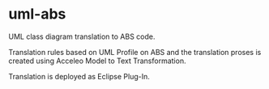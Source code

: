 # uml-abs

UML class diagram translation to ABS code.

Translation rules based on UML Profile on ABS
and the translation proses is created using Acceleo Model to Text Transformation. 

Translation is deployed as Eclipse Plug-In. 
